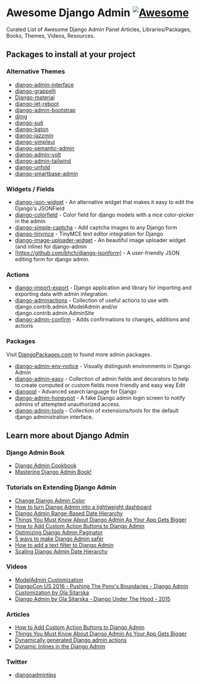 # Awesome Django Admin [![Awesome](https://cdn.rawgit.com/sindresorhus/awesome/d7305f38d29fed78fa85652e3a63e154dd8e8829/media/badge.svg)](https://github.com/sindresorhus/awesome)
Curated List of Awesome Django Admin Panel Articles, Libraries/Packages, Books, Themes, Videos, Resources.

## Packages to install at your project

### Alternative Themes

- [django-admin-interface](https://github.com/fabiocaccamo/django-admin-interface)
- [django-grappelli](https://github.com/sehmaschine/django-grappelli)
- [Django-material](https://github.com/viewflow/django-material)
- [django-jet-reboot](https://github.com/assem-ch/django-jet-reboot)
- [django-admin-bootstrap](https://github.com/django-admin-bootstrap/django-admin-bootstrap)
- [djing](https://github.com/djing-admin/djing)
- [django-suit](https://github.com/darklow/django-suit)
- [django-baton](https://github.com/otto-torino/django-baton)
- [django-jazzmin](https://github.com/farridav/django-jazzmin)
- [django-simpleui](https://github.com/newpanjing/simpleui)
- [django-semantic-admin](https://github.com/globophobe/django-semantic-admin)
- [django-admin-volt](https://github.com/app-generator/django-admin-volt)
- [django-admin-tailwind](https://github.com/Aleksi44/django-admin-tailwind)
- [django-unfold](https://github.com/unfoldadmin/django-unfold)
- [django-smartbase-admin](https://github.com/SmartBase-SK/django-smartbase-admin)

### Widgets / Fields

- [django-json-widget](https://github.com/jmrivas86/django-json-widget) - An alternative widget that makes it easy to edit the Django's JSONField
- [django-colorfield](https://github.com/fabiocaccamo/django-colorfield) - Color field for django models with a nice color-picker in the admin
- [django-simple-captcha](https://github.com/mbi/django-simple-captcha) - Add captcha images to any Django form
- [django-tinymce](https://github.com/jazzband/django-tinymce) - TinyMCE text editor integration for Django
- [django-image-uploader-widget](https://github.com/inventare/django-image-uploader-widget) - An beautiful image uploader widget (and inline) for django-admin
- [https://github.com/bhch/django-jsonform] - A user-friendly JSON editing form for django admin.

### Actions

- [django-import-export](https://github.com/django-import-export/django-import-export) - Django application and library for importing and exporting data with admin integration.
- [django-adminactions](https://github.com/saxix/django-adminactions/) - Collection of useful actions to use with django.contrib.admin.ModelAdmin and/or django.contrib.admin.AdminSite
- [django-admin-confirm](https://github.com/trangpham/django-admin-confirm/) - Adds confirmations to changes, additions and actions


### Packages

Visit [DjangoPackages.com](https://djangopackages.org/grids/g/admin-interface/) to found more admin packages.

- [django-admin-env-notice](https://github.com/dizballanze/django-admin-env-notice) - Visually distinguish environments in Django Admin
- [django-admin-easy](https://github.com/ebertti/django-admin-easy) - Collection of admin fields and decorators to help to create computed or custom fields more friendly and easy way Edit
- [djangoql](https://github.com/ivelum/djangoql) - Advanced search language for Django
- [django-admin-honeypot](https://github.com/dmpayton/django-admin-honeypot/) - A fake Django admin login screen to notify admins of attempted unauthorized access.
- [django-admin-tools](https://github.com/django-admin-tools/django-admin-tools) - Collection of extensions/tools for the default django administration interface.

## Learn more about Django Admin

### Django Admin Book
- [Django Admin Cookbook](https://books.agiliq.com/projects/django-admin-cookbook/en/latest/)
- [Mastering Django Admin Book!](https://mastering-django-admin.avilpage.com/en/latest/)

### Tutorials on Extending Django Admin
- [Change Django Admin Color](https://www.dothedev.com/blog/django-admin-change-color/)
- [How to turn Django Admin into a lightweight dashboard](https://medium.com/@hakibenita/how-to-turn-django-admin-into-a-lightweight-dashboard-a0e0bbf609ad)
- [Django Admin Range-Based Date Hierarchy](https://codeburst.io/django-admin-range-based-date-hierarchy-37955b12ea4e)
- [Things You Must Know About Django Admin As Your App Gets Bigger](https://medium.com/@hakibenita/things-you-must-know-about-django-admin-as-your-app-gets-bigger-6be0b0ee9614)
- [How to Add Custom Action Buttons to Django Admin](https://medium.com/@hakibenita/how-to-add-custom-action-buttons-to-django-admin-8d266f5b0d41)
- [Optimizing Django Admin Paginator](https://medium.com/@hakibenita/optimizing-django-admin-paginator-53c4eb6bfca3)
- [5 ways to make Django Admin safer](https://medium.com/hackernoon/5-ways-to-make-django-admin-safer-eb7753698ac8)
- [How to add a text filter to Django Admin](https://medium.com/@hakibenita/how-to-add-a-text-filter-to-django-admin-5d1db93772d8)
- [Scaling Django Admin Date Hierarchy](https://medium.com/@hakibenita/scaling-django-admin-date-hierarchy-85c8e441dd4c)

### Videos

- [ModelAdmin Customization](https://www.youtube.com/watch?v=Xb9zfoJJzWg)
- [DjangoCon US 2016 - Pushing The Pony's Boundaries - Django Admin Customization by Ola Sitarska](https://www.youtube.com/watch?v=0oZA_ACwNe4)
- [Django Admin by Ola Sitarska - Django Under The Hood - 2015](https://opbeat.com/community/posts/django-admin-by-ola-sitarska/)

### Articles

- [How to Add Custom Action Buttons to Django Admin](https://medium.com/@hakibenita/how-to-add-custom-action-buttons-to-django-admin-8d266f5b0d41#.egd2bfqig)
- [Things You Must Know About Django Admin As Your App Gets Bigger](https://medium.com/@hakibenita/things-you-must-know-about-django-admin-as-your-app-gets-bigger-6be0b0ee9614#.gc95boaw8)
- [Dynamically generated Django admin actions](http://lukeplant.me.uk/blog/posts/dynamically-generated-django-admin-actions/)
- [Dynamic Inlines in the Django Admin](http://www.mechanicalgirl.com/post/dynamic-inlines-django-admin/)

### Twitter

- [djangoadmintips](https://twitter.com/djangoadmintips)
